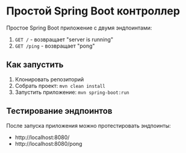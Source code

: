 # Простой Spring Boot контроллер

Простое Spring Boot приложение с двумя эндпоинтами:

1. `GET /` - возвращает "server is running"
2. `GET /ping` - возвращает "pong"

## Как запустить

1. Клонировать репозиторий
2. Собрать проект: `mvn clean install`
3. Запустить приложение: `mvn spring-boot:run`

## Тестирование эндпоинтов

После запуска приложения можно протестировать эндпоинты:

- http://localhost:8080/
- http://localhost:8080/pong
